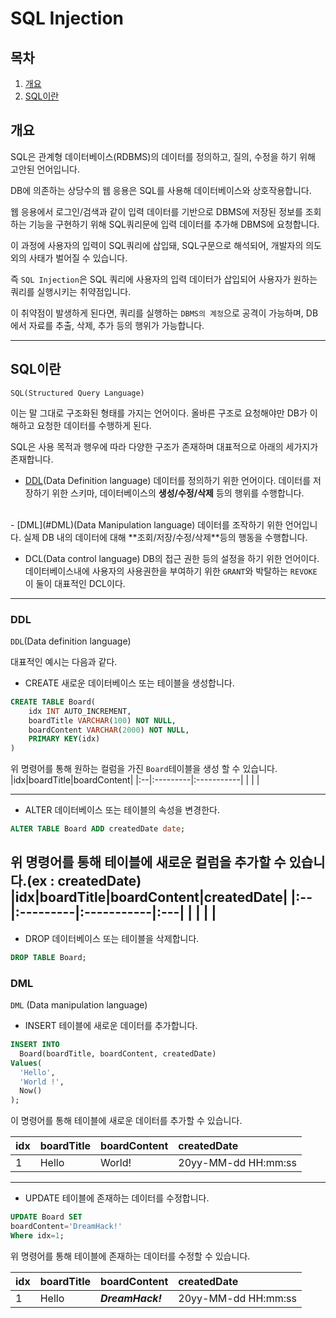 # SQL Injection

## 목차

1. [개요](#개요)
2. [SQL이란](#SQL이란)


## 개요

SQL은 관계형 데이터베이스(RDBMS)의
데이터를 정의하고, 질의, 수정을 하기 위해
고안된 언어입니다.

DB에 의존하는 상당수의 웹 응용은 SQL를 사용해
데이터베이스와 상호작용합니다.

웹 응용에서 로그인/검색과 같이
입력 데이터를 기반으로 DBMS에 저장된 정보를
조회하는 기능을 구현하기 위해
SQL쿼리문에 입력 데이터를 추가해
DBMS에 요청합니다.

이 과정에 사용자의 입력이 SQL쿼리에 삽입돼,
SQL구문으로 해석되어,
개발자의 의도 외의 사태가 벌어질 수 있습니다.

즉 `SQL Injection`은 SQL 쿼리에
사용자의 입력 데이터가 삽입되어
사용자가 원하는 쿼리를 실행시키는
취약점입니다.

이 취약점이 발생하게 된다면,
쿼리를 실행하는 `DBMS의 계정`으로
공격이 가능하며,
DB에서 자료를 추출, 삭제, 추가 등의
행위가 가능합니다.

-----

## SQL이란
`SQL(Structured Query Language)`

이는 말 그대로 구조화된 형태를 가지는 언어이다.
올바른 구조로 요청해야만
DB가 이해하고 요청한 데이터를 수행하게 된다.

SQL은 사용 목적과 행우에 따라
다양한 구조가 존재하며
대표적으로 아래의 세가지가 존재합니다.

- [DDL](#DDL)(Data Definition language)
데이터를 정의하기 위한 언어이다.
데이터를 저장하기 위한 스키마,
데이터베이스의 **생성/수정/삭제** 등의
행위를 수행합니다.
</br>
- [DML](#DML)(Data Manipulation language)
데이터를 조작하기 위한 언어입니다.
실제 DB 내의 데이터에 대해
**조회/저장/수정/삭제**등의 행동을 수행합니다.
</br>

- DCL(Data control language)
DB의 접근 권한 등의 설정을 하기 위한 언어이다.
데이터베이스내에 사용자의 사용권한을
부여하기 위한 `GRANT`와 박탈하는 `REVOKE`
이 둘이 대표적인 DCL이다.

-----

### DDL
`DDL`(Data definition language)

대표적인 예시는 다음과 같다.

- CREATE
새로운 데이터베이스 또는 테이블을 생성합니다.

```SQL
CREATE TABLE Board(
	idx INT AUTO_INCREMENT,
	boardTitle VARCHAR(100) NOT NULL,
	boardContent VARCHAR(2000) NOT NULL,
	PRIMARY KEY(idx)
)
```
위 명령어를 통해 원하는 컬럼을 가진
`Board`테이블을 생성 할 수 있습니다.
|idx|boardTitle|boardContent|
|:--|:---------|:-----------|
| | |

----- 
- ALTER
데이터베이스 또는 테이블의 속성을 변경한다.

```SQL
ALTER TABLE Board ADD createdDate date;
```
위 명령어를 통해 테이블에 새로운 컬럼을 추가할 수 있습니다.(ex : createdDate)
|idx|boardTitle|boardContent|createdDate|
|:--|:---------|:-----------|:---|
| | | |
-----

- DROP
데이터베이스 또는 테이블을 삭제합니다.
```SQL
DROP TABLE Board;
```


### DML
`DML` (Data manipulation language)

- INSERT
테이블에 새로운 데이터를 추가합니다.
```SQL
INSERT INTO 
  Board(boardTitle, boardContent, createdDate) 
Values(
  'Hello', 
  'World !',
  Now()
);
```
이 명령어를 통해
테이블에 새로운 데이터를 추가할 수 있습니다.

|idx|boardTitle|boardContent|createdDate|
|:--|:---------|:-----------|:---|
|1|Hello|World!|20yy-MM-dd HH:mm:ss|

-----

- UPDATE
테이블에 존재하는 데이터를 수정합니다.
```SQL
UPDATE Board SET
boardContent='DreamHack!' 
Where idx=1;
```
위 명령어를 통해 테이블에 존재하는
데이터를 수정할 수 있습니다.

|idx|boardTitle|boardContent|createdDate|
|:--|:---------|:-----------|:---|
|1|Hello|***_DreamHack!_***|20yy-MM-dd HH:mm:ss|

